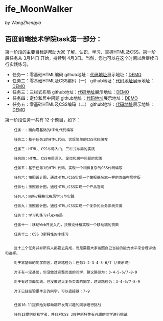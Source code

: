 # ife_MoonWalker
_by WangZhengya_
## 百度前端技术学院task第一部分：

第一阶段的主要目标是帮助大家 了解、认识、学习、掌握HTML及CSS。第一阶段任务从 3月14日 开始，持续到 4月3日。当然，您也可以在这个时间以后继续自行实践练习。

* 任务一：零基础HTML编码
github地址：[代码地址](https://github.com/wangzhengya/ife_MoonWalker/tree/master/1_task01)展示地址：[DEMO](http://wangzhengya.github.io/ife_MoonWalker/1_task01/index.html)
* 任务二：零基础HTML及CSS编码（一）
github地址：[代码地址](https://github.com/wangzhengya/ife_MoonWalker/tree/master/1_task02)展示地址：[DEMO](http://wangzhengya.github.io/ife_MoonWalker/1_task02/index.html)
* 任务三：三栏式布局
github地址：[代码地址](https://github.com/wangzhengya/ife_MoonWalker/tree/master/1_task03)展示地址：[DEMO](http://wangzhengya.github.io/ife_MoonWalker/1_task03/index.html)
* 任务四：定位和居中问题
github地址：[代码地址](https://github.com/wangzhengya/ife_MoonWalker/tree/master/1_task04)展示地址：[DEMO](http://wangzhengya.github.io/ife_MoonWalker/1_task04/index.html)
* 任务五：零基础HTML及CSS编码（二）
github地址：[代码地址](https://github.com/wangzhengya/ife_MoonWalker/tree/master/1_task05)展示地址：[DEMO](http://wangzhengya.github.io/ife_MoonWalker/1_task05/index.html)


第一阶段任务一共有 12 个题目，如下：


        任务一：面向零基础的HTML代码编写

        任务二：基于任务1的HTML代码，实现简单的CSS代码编写

        任务三：HTML、CSS布局入门，三栏式布局的实践

        任务四：HTML、CSS布局深入，定位和居中问题的实践

        任务五：基于任务1的HTML代码，实现一个稍微复杂的CSS代码编写

        任务六：按照设计图，通过HTML/CSS实现一个像报纸杂志一样的页面布局排版

        任务七：按照设计图，通过HTML/CSS实现一个产品官网

        任务八：网格/栅格化布局学习与实践

        任务九：按照设计图，通过HTML/CSS实现一个复杂的业务系统页面

        任务十：学习和练习Flex布局

        任务十一：移动Web开发入门，按照设计稿实现一个移动端的页面

        任务十二：CSS 3新特性的小练习


        这十二个任务并非所有人都要去完成，而是需要大家按照自己当前的能力水平来合理评估和选择。

        对于零基础的同学而言，建议路径为：任务1-2-3-4-5-6/7（/表示或）

        对于有一定基础，但没做过完整页面的同学，建议路径为：3-4-5-6/7-8-9

        对于有过页面实践，但没做过太复杂页面的同学，建议路径为：3-4-6/7-8-9

        对于已经经验很丰富的同学，可以直接做：7-9


        任务10-11提供给对移动端开发有兴趣的同学进行挑战

        任务12提供给初学者，并且对CSS 3各种新特性有兴趣的同学进行挑战
